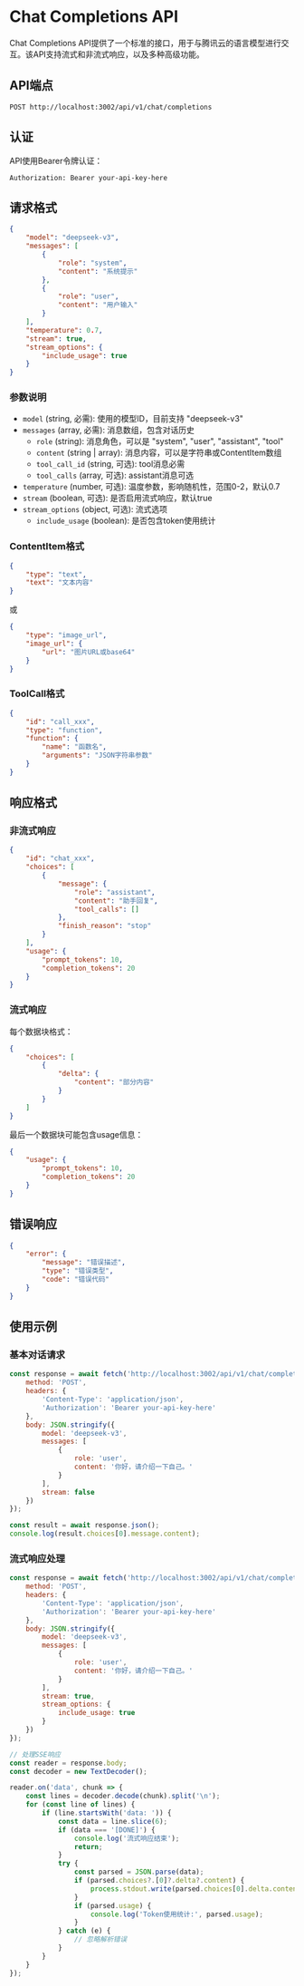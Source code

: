 # Chat Completions API

Chat Completions API提供了一个标准的接口，用于与腾讯云的语言模型进行交互。该API支持流式和非流式响应，以及多种高级功能。

## API端点

```
POST http://localhost:3002/api/v1/chat/completions
```

## 认证

API使用Bearer令牌认证：

```
Authorization: Bearer your-api-key-here
```

## 请求格式

```json
{
    "model": "deepseek-v3",
    "messages": [
        {
            "role": "system",
            "content": "系统提示"
        },
        {
            "role": "user",
            "content": "用户输入"
        }
    ],
    "temperature": 0.7,
    "stream": true,
    "stream_options": {
        "include_usage": true
    }
}
```

### 参数说明

- `model` (string, 必需): 使用的模型ID，目前支持 "deepseek-v3"
- `messages` (array, 必需): 消息数组，包含对话历史
  - `role` (string): 消息角色，可以是 "system", "user", "assistant", "tool"
  - `content` (string | array): 消息内容，可以是字符串或ContentItem数组
  - `tool_call_id` (string, 可选): tool消息必需
  - `tool_calls` (array, 可选): assistant消息可选
- `temperature` (number, 可选): 温度参数，影响随机性，范围0-2，默认0.7
- `stream` (boolean, 可选): 是否启用流式响应，默认true
- `stream_options` (object, 可选): 流式选项
  - `include_usage` (boolean): 是否包含token使用统计

### ContentItem格式

```json
{
    "type": "text",
    "text": "文本内容"
}
```

或

```json
{
    "type": "image_url",
    "image_url": {
        "url": "图片URL或base64"
    }
}
```

### ToolCall格式

```json
{
    "id": "call_xxx",
    "type": "function",
    "function": {
        "name": "函数名",
        "arguments": "JSON字符串参数"
    }
}
```

## 响应格式

### 非流式响应

```json
{
    "id": "chat_xxx",
    "choices": [
        {
            "message": {
                "role": "assistant",
                "content": "助手回复",
                "tool_calls": []
            },
            "finish_reason": "stop"
        }
    ],
    "usage": {
        "prompt_tokens": 10,
        "completion_tokens": 20
    }
}
```

### 流式响应

每个数据块格式：

```json
{
    "choices": [
        {
            "delta": {
                "content": "部分内容"
            }
        }
    ]
}
```

最后一个数据块可能包含usage信息：

```json
{
    "usage": {
        "prompt_tokens": 10,
        "completion_tokens": 20
    }
}
```

## 错误响应

```json
{
    "error": {
        "message": "错误描述",
        "type": "错误类型",
        "code": "错误代码"
    }
}
```

## 使用示例

### 基本对话请求

```javascript
const response = await fetch('http://localhost:3002/api/v1/chat/completions', {
    method: 'POST',
    headers: {
        'Content-Type': 'application/json',
        'Authorization': 'Bearer your-api-key-here'
    },
    body: JSON.stringify({
        model: 'deepseek-v3',
        messages: [
            {
                role: 'user',
                content: '你好，请介绍一下自己。'
            }
        ],
        stream: false
    })
});

const result = await response.json();
console.log(result.choices[0].message.content);
```

### 流式响应处理

```javascript
const response = await fetch('http://localhost:3002/api/v1/chat/completions', {
    method: 'POST',
    headers: {
        'Content-Type': 'application/json',
        'Authorization': 'Bearer your-api-key-here'
    },
    body: JSON.stringify({
        model: 'deepseek-v3',
        messages: [
            {
                role: 'user',
                content: '你好，请介绍一下自己。'
            }
        ],
        stream: true,
        stream_options: {
            include_usage: true
        }
    })
});

// 处理SSE响应
const reader = response.body;
const decoder = new TextDecoder();

reader.on('data', chunk => {
    const lines = decoder.decode(chunk).split('\n');
    for (const line of lines) {
        if (line.startsWith('data: ')) {
            const data = line.slice(6);
            if (data === '[DONE]') {
                console.log('流式响应结束');
                return;
            }
            try {
                const parsed = JSON.parse(data);
                if (parsed.choices?.[0]?.delta?.content) {
                    process.stdout.write(parsed.choices[0].delta.content);
                }
                if (parsed.usage) {
                    console.log('Token使用统计:', parsed.usage);
                }
            } catch (e) {
                // 忽略解析错误
            }
        }
    }
});
